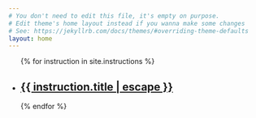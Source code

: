 ```yaml
---
# You don't need to edit this file, it's empty on purpose.
# Edit theme's home layout instead if you wanna make some changes
# See: https://jekyllrb.com/docs/themes/#overriding-theme-defaults
layout: home
---
```


<ul class="post-list">
{% for instruction in site.instructions %}
    <li>
    <h2>
        <a class="post-link" href="{{ instruction.url | relative_url }}">{{ instruction.title | escape }}</a>
    </h2>
    </li>
{% endfor %}
</ul>

